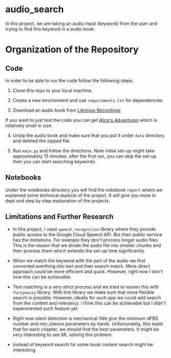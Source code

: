 # audio_search
In this project, we are taking an audio input (keyword) from the user and trying to find this keyword in a audio book.

# Organization of the Repository

## Code

In order to be able to run the code follow the following steps:

1. Clone this repo to your local machine.

2. Create a new environment and use `requirements.txt` for dependencies.

3. Download an audio book from [Librevox Recordings](https://librivox.org/)

If you want to just test the code you can get [Alice's Advantures](http://www.archive.org/download/alices_adventures/alices_adventures_64kb_mp3.zip) which is relatively small in size.

4. Unzip the audio book and make sure that you put it under `data` directory and deleted the zipped file.

5. Run `main.py` and follow the directions. Note initial set-up might take approximately 15 minutes. after the first run, you can skip the set-up then you can start searching keywords. 

## Notebooks

Under the notebooks directory you will find the notebook `report` where we explained some technical aspects of the project. It will give you more in dept and step by step explanation of the projects. 

## Limitations and Further Research

- In this project, I used `speech_recognition` library where they provide public access to the Google Cloud Speech API. But their public service has the limitations. For example they don't process longer audio files. This is the reason that we divide the audio file into smaller chunks and then process them which extends the set-up time significantly. 

- When we match the keyword with the part of the audio we first converted everthing into text and then search match. More direct approach could be more efficient and quick. However, right now I don't how this can be achievable.

- Text matching is a very strict process and we tried to loosen this with `fuzzywuzzy` library. With this library we make sure that more flexible search is possible. However, ideally for such app we could add search from the context and relevancy. I think this can be achievable but I didn't experimented such feature yet. 

- Right now silent detection is mechanical (We give the minimum dFBS number and min_silence parameters by hand). Unfortunately, this leads that for each chapter, we should find the best parameters. It might be very interesting to see ML solving this problem. 
- Instead of keyword search for some book context search might be interesting.
